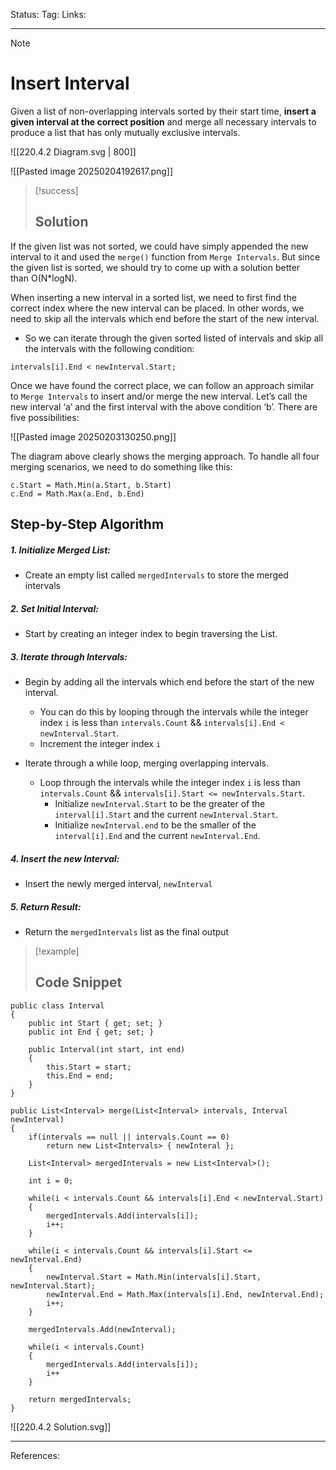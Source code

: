 Status: 
Tag:
Links:

---
> [!note] 
>  # Insert Interval

Given a list of non-overlapping intervals sorted by their start time, **insert a given interval at the correct position** and merge all necessary intervals to produce a list that has only mutually exclusive intervals.

![[220.4.2 Diagram.svg | 800]]

![[Pasted image 20250204192617.png]]

> [!success] 
> ## Solution 

If the given list was not sorted, we could have simply appended the new interval to it and used the `merge()` function from `Merge Intervals`. But since the given list is sorted, we should try to come up with a solution better than O(N*logN).

When inserting a new interval in a sorted list, we need to first find the correct index where the new interval can be placed. In other words, we need to skip all the intervals which end before the start of the new interval.

   - So we can iterate through the given sorted listed of intervals and skip all the intervals with the following condition:

``` run-csharp
intervals[i].End < newInterval.Start;
```

Once we have found the correct place, we can follow an approach similar to `Merge Intervals` to insert and/or merge the new interval. Let’s call the new interval ‘a’ and the first interval with the above condition ‘b’. There are five possibilities:

![[Pasted image 20250203130250.png]]

The diagram above clearly shows the merging approach. To handle all four merging scenarios, we need to do something like this:

``` run-csharp
c.Start = Math.Min(a.Start, b.Start)
c.End = Math.Max(a.End, b.End)
```


## Step-by-Step Algorithm

##### 1. Initialize Merged List:

   - Create an empty list called `mergedIntervals` to store the merged intervals

##### 2. Set Initial Interval:

   - Start by creating an integer index to begin traversing the List.

##### 3. Iterate through Intervals:

   - Begin by adding all the intervals which end before the start of the new interval.
	   - You can do this by looping through the intervals while the integer index `i` is less than `intervals.Count` && `intervals[i].End < newInterval.Start`. 
	   - Increment the integer index `i`

   - Iterate through a while loop, merging overlapping intervals.
	   - Loop through the intervals while the integer index `i` is less than `intervals.Count` && `intervals[i].Start <= newIntervals.Start`.
		   - Initialize `newInterval.Start` to be the greater of the `interval[i].Start` and the current `newInterval.Start`.
		   - Initialize `newInterval.end` to be the smaller of the `interval[i].End` and the current `newInterval.End`.  

##### 4. Insert the new Interval:

   - Insert the newly merged interval, `newInterval`

##### 5. Return Result:

   - Return the `mergedIntervals` list as the final output


> [!example] 
>  ## Code Snippet

``` run-csharp
public class Interval
{
	public int Start { get; set; }
	public int End { get; set; }
	
	public Interval(int start, int end)
	{
		this.Start = start;
		this.End = end;
	}	
}
```


``` run-csharp
public List<Interval> merge(List<Interval> intervals, Interval newInterval)
{
	if(intervals == null || intervals.Count == 0)
		return new List<Intervals> { newInteral };
	
	List<Interval> mergedIntervals = new List<Interval>();
	
	int i = 0;
	
	while(i < intervals.Count && intervals[i].End < newInterval.Start)
	{
		mergedIntervals.Add(intervals[i]);
		i++;
	}
	
	while(i < intervals.Count && intervals[i].Start <= newInterval.End)
	{
		newInterval.Start = Math.Min(intervals[i].Start, newInterval.Start);
		newInterval.End = Math.Max(intervals[i].End, newInterval.End);
		i++;
	}
	
	mergedIntervals.Add(newInterval);
	
	while(i < intervals.Count)
	{
		mergedIntervals.Add(intervals[i]);
		i++
	}
	
	return mergedIntervals;	
}
```


![[220.4.2 Solution.svg]]














---
References: